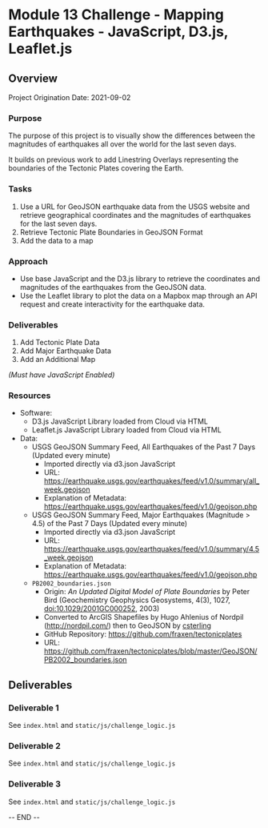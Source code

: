 # Module 13 Challenge - Mapping Earthquakes - JavaScript, D3.js, Leaflet.js

## Overview

Project Origination Date: 2021-09-02

### Purpose

The purpose of this project is to visually show the differences between the
magnitudes of earthquakes all over the world for the last seven days.

It builds on previous work to add Linestring Overlays representing
the boundaries of the Tectonic Plates covering the Earth.

### Tasks

1. Use a URL for GeoJSON earthquake data from the USGS website and retrieve
geographical coordinates and the magnitudes of earthquakes for the last seven days.
2. Retrieve Tectonic Plate Boundaries in GeoJSON Format
3. Add the data to a map

### Approach

- Use base JavaScript and the D3.js library to retrieve the coordinates and
magnitudes of the earthquakes from the GeoJSON data.
- Use the Leaflet library to plot the data on a Mapbox map through an API
request and create interactivity for the earthquake data.

### Deliverables

1. Add Tectonic Plate Data
2. Add Major Earthquake Data
3. Add an Additional Map

*(Must have JavaScript Enabled)*

### Resources

- Software:
	- D3.js JavaScript Library loaded from Cloud via HTML
	- Leaflet.js JavaScript Library loaded from Cloud via HTML
- Data:
	- USGS GeoJSON Summary Feed, All Earthquakes of the Past 7 Days (Updated every minute)
		- Imported directly via d3.json JavaScript
		- URL: https://earthquake.usgs.gov/earthquakes/feed/v1.0/summary/all_week.geojson
		- Explanation of Metadata: https://earthquake.usgs.gov/earthquakes/feed/v1.0/geojson.php
	- USGS GeoJSON Summary Feed, Major Earthquakes (Magnitude > 4.5) of the Past 7 Days (Updated every minute)
		- Imported directly via d3.json JavaScript
		- URL: https://earthquake.usgs.gov/earthquakes/feed/v1.0/summary/4.5_week.geojson
		- Explanation of Metadata: https://earthquake.usgs.gov/earthquakes/feed/v1.0/geojson.php
	- `PB2002_boundaries.json`
		- Origin: *An Updated Digital Model of Plate Boundaries* by Peter Bird (Geochemistry Geophysics Geosystems, 4(3), 1027, [doi:10.1029/2001GC000252](http://scholar.google.se/scholar?cluster=1268723667321132798), 2003)
		- Converted to ArcGIS Shapefiles by Hugo Ahlenius of Nordpil (http://nordpil.com/) then to GeoJSON by [csterling](https://github.com/csterling)
		- GitHub Repository: https://github.com/fraxen/tectonicplates
		- URL: https://github.com/fraxen/tectonicplates/blob/master/GeoJSON/PB2002_boundaries.json

## Deliverables

### Deliverable 1

See `index.html` and `static/js/challenge_logic.js`

### Deliverable 2

See `index.html` and `static/js/challenge_logic.js`

### Deliverable 3

See `index.html` and `static/js/challenge_logic.js`

-- END --
